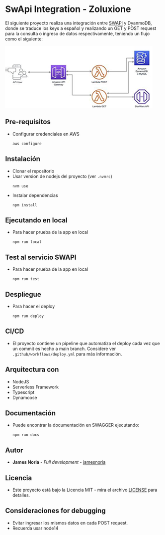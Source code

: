# SwApi Integration - Zoluxione

El siguiente proyecto realiza una integración entre [SWAPI](https://swapi.py4e.com/documentation#people) y DyanmoDB, donde se traduce los keys a español y realizando un GET y POST request para la consulta o ingreso de datos respectivamente, teniendo un flujo como el siguiente:


![flow](flow.png)


## Pre-requisitos

- Configurar credenciales en AWS

    ```
    aws configure
    ```
## Instalación
- Clonar el repositorio
- Usar version de nodejs del proyecto (ver `.nvmrc`)
    ```
    nvm use
    ```
- Instalar dependencias
    ```
    npm install
    ```

## Ejecutando en local

- Para hacer prueba de la app en local
    ```
    npm run local
    ```

## Test al servicio SWAPI

- Para hacer prueba de la app en local
    ```
    npm run test
    ```

## Despliegue

- Para hacer el deploy
    ```
    npm run deploy
    ```

## CI/CD
- El proyecto contiene un pipeline que automatiza el deploy cada vez que un commit es hecho a main branch. Considere ver `.github/workflows/deploy.yml` para más información.

## Arquitectura con

- NodeJS
- Serverless Framework
- Typescript
- Dynamoose

## Documentación

- Puede encontrar la documentación en SWAGGER ejecutando:
    ```
    npm run docs
    ```

## Autor

* **James Noria** - *Full development* - [jamesnoria](https://github.com/jamesnoria)

## Licencia

- Este proyecto está bajo la Licencia MIT - mira el archivo [LICENSE](LICENSE) para detalles.

## Consideraciones for debugging

- Evitar ingresar los mismos datos en cada POST request.
- Recuerda usar node14
